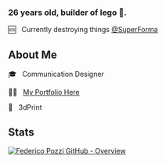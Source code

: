 ### 26 years old, builder of lego 🧱.

🆘 &nbsp; Currently destroying things [@SuperForma](https://superforma.xyz/)

## About Me
:mortar_board: &nbsp; Communication Designer 

💪🏽 &nbsp; [My Portfolio Here](https://federicopozzi.github.io/)

:rocket: &nbsp; 3dPrint


## Stats
[![Federico Pozzi GitHub - Overview](https://github-readme-stats.vercel.app/api?username=federicopozzi&show_icons=true&theme=vue-dark&locale=en)](https://github.com/federicopozzi?tab=repositories&sort=stargazers)


